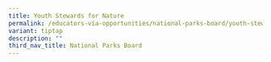 ```yaml
---
title: Youth Stewards for Nature
permalink: /educators-via-opportunities/national-parks-board/youth-stewards-for-nature/
variant: tiptap
description: ""
third_nav_title: National Parks Board
---
```

